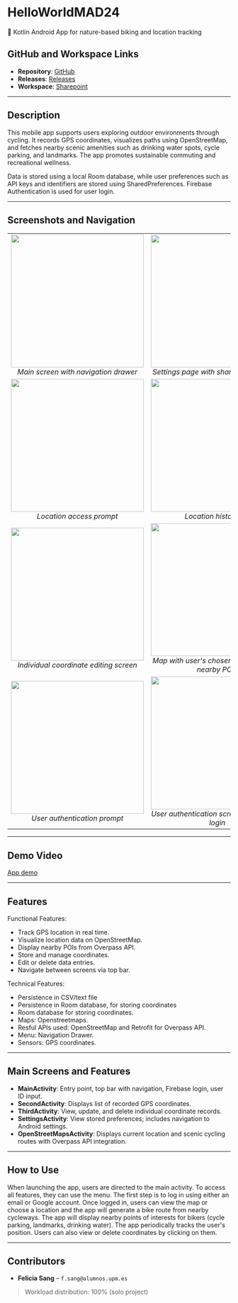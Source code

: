 # HelloWorldMAD24

📱 Kotlin Android App for nature-based biking and location tracking

## GitHub and Workspace Links

- **Repository**: [GitHub](https://github.com/fsangupm/kotlinprojectMAD)
- **Releases**: [Releases](https://github.com/fsangupm/kotlinprojectMAD/releases)
- **Workspace**: [Sharepoint](https://upm365.sharepoint.com/sites/FeliciaSangMAD/SitePages/Tracking.aspx)

---

## Description

This mobile app supports users exploring outdoor environments through cycling. It records GPS coordinates, visualizes paths using OpenStreetMap, and fetches nearby scenic amenities such as drinking water spots, cycle parking, and landmarks. The app promotes sustainable commuting and recreational wellness.

Data is stored using a local Room database, while user preferences such as API keys and identifiers are stored using SharedPreferences. Firebase Authentication is used for user login.

---

## Screenshots and Navigation

<table>
  <tr>
    <td align="center">
      <img src="https://github.com/fsangupm/kotlinprojectMAD/blob/master/images/Screenshot%202025-06-13%20at%202.04.33%20PM.png?raw=true" width="300px"><br/>
      <em>Main screen with navigation drawer</em>
    </td>
    <td align="center">
      <img src="https://github.com/fsangupm/kotlinprojectMAD/blob/master/images/Screenshot%202025-06-13%20at%202.04.50%20PM.png?raw=true" width="300px"><br/>
      <em>Settings page with shared preferences</em>
    </td>
  </tr>
  <tr>
    <td align="center">
      <img src="https://github.com/fsangupm/kotlinprojectMAD/blob/master/images/Screenshot%202025-06-13%20at%202.03.14%20PM.png?raw=true" width="300px"><br/>
      <em>Location access prompt</em>
    </td>
    <td align="center">
      <img src="https://github.com/fsangupm/kotlinprojectMAD/blob/master/images/Screenshot%202025-06-13%20at%202.05.04%20PM.png?raw=true" width="300px"><br/>
      <em>Location history list</em>
    </td>
  </tr>
  <tr>
    <td align="center">
      <img src="https://github.com/fsangupm/kotlinprojectMAD/blob/master/images/Screenshot%202025-06-13%20at%202.05.08%20PM.png?raw=true" width="300px"><br/>
      <em>Individual coordinate editing screen</em>
    </td>
    <td align="center">
      <img src="https://github.com/fsangupm/kotlinprojectMAD/blob/master/images/Screenshot%202025-06-13%20at%202.47.03%20PM.png?raw=true" width="300px"><br/>
      <em>Map with user's chosen bike route and nearby POIs</em>
    </td>
  </tr>
  <tr>
    <td align="center">
      <img src="https://github.com/fsangupm/kotlinprojectMAD/blob/master/images/Screenshot%202025-06-13%20at%202.47.34%20PM.png?raw=true" width="300px"><br/>
      <em>User authentication prompt</em>
    </td>
    <td align="center">
      <img src="https://github.com/fsangupm/kotlinprojectMAD/blob/master/images/Screenshot%202025-06-13%20at%202.47.46%20PM.png?raw=true" width="300px"><br/>
      <em>User authentication screen with Google login</em>
    </td>
  </tr>
</table>

---

## Demo Video
[App demo](https://youtu.be/mMOd-sxxWYM)

---

## Features

Functional Features:

- Track GPS location in real time.
- Visualize location data on OpenStreetMap.
- Display nearby POIs from Overpass API.
- Store and manage coordinates.
- Edit or delete data entries.
- Navigate between screens via top bar.

Technical Features:
- Persistence in CSV/text file
- Persistence in Room database, for storing coordinates
- Room database for storing coordinates.
- Maps: Openstreetmaps. 
- Resful APIs used: OpenStreetMap and Retrofit for Overpass API.
- Menu: Navigation Drawer. 
- Sensors: GPS coordinates.

---

## Main Screens and Features

- **MainActivity**: Entry point, top bar with navigation, Firebase login, user ID input.
- **SecondActivity**: Displays list of recorded GPS coordinates.
- **ThirdActivity**: View, update, and delete individual coordinate records.
- **SettingsActivity**: View stored preferences; includes navigation to Android settings.
- **OpenStreetMapsActivity**: Displays current location and scenic cycling routes with Overpass API integration.

---

## How to Use

When launching the app, users are directed to the main activity. To access all features, they can use the menu. The first step is to log in
using either an email or Google account. Once logged in, users can view the map or choose a location and the app will generate a bike route from nearby cycleways. 
The app will display nearby points of interests for bikers (cycle parking, landmarks, drinking water). The app periodically tracks the user's position. 
Users can also view or delete coordinates by clicking on them.

---

## Contributors

- **Felicia Sang** – `f.sang@alumnos.upm.es`

> Workload distribution: 100% (solo project)
